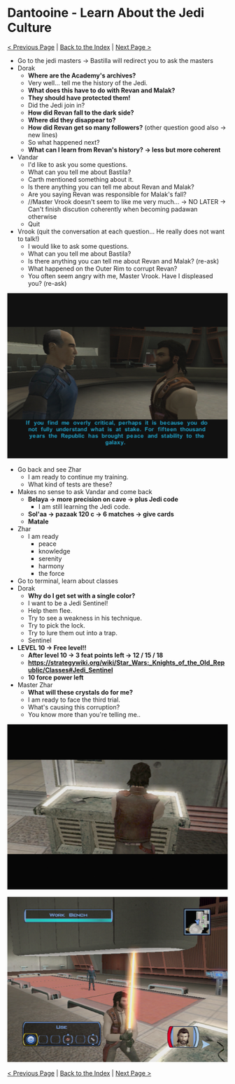 Dantooine - Learn About the Jedi Culture
=========================

[< Previous Page](./030_Dantooine.md)
| [Back to the Index](./000_Index.md)
| [Next Page >](032_Dantooine.md)


- Go to the jedi masters -> Bastilla will redirect you to ask the masters
- Dorak
	- **Where are the Academy's archives?**
	- Very well... tell me the history of the Jedi.
	- **What does this have to do with Revan and Malak?**
	- **They should have protected them!**
	- Did the Jedi join in?
	- **How did Revan fall to the dark side?**
	- **Where did they disappear to?**
	- **How did Revan get so many followers?** (other question good also -> new lines)
	- So what happened next?
	- **What can I learn from Revan's history? -> less but more coherent**
- Vandar
	- I'd like to ask you some questions.
	- What can you tell me about Bastila?
	- Carth mentioned something about it.
	- Is there anything you can tell me about Revan and Malak?
	- Are you saying Revan was responsible for Malak's fall?
	- //Master Vrook doesn't seem to like me very much... -> NO LATER -> Can't finish discution coherently when becoming padawan otherwise
	- Quit
- Vrook (quit the conversation at each question... He really does not want to talk!)
	- I would like to ask some questions.
	- What can you tell me about Bastila?
	- Is there anything you can tell me about Revan and Malak? (re-ask)
	- What happened on the Outer Rim to corrupt Revan?
	- You often seem angry with me, Master Vrook. Have I displeased you? (re-ask)

![](../resources/images/screenshots/danVrookAngry.png)

- Go back and see Zhar
	- I am ready to continue my training.
	- What kind of tests are these?
- Makes no sense to ask Vandar and come back
	- **Belaya -> more precision on cave -> plus Jedi code**
	    - I am still learning the Jedi code.
	- **Sol'aa -> pazaak 120 c -> 6 matches -> give cards**
	- **Matale**
- Zhar
	- I am ready
		- peace
		- knowledge
		- serenity
		- harmony
		- the force
- Go to terminal, learn about classes
- Dorak
	- **Why do I get set with a single color?**
	- I want to be a Jedi Sentinel!
	- Help them flee.
	- Try to see a weakness in his technique.
	- Try to pick the lock.
	- Try to lure them out into a trap.
	- Sentinel
- **LEVEL 10 -> Free level!!**
	- **After level 10 -> 3 feat points left -> 12 / 15 / 18**
	- **https://strategywiki.org/wiki/Star_Wars:_Knights_of_the_Old_Republic/Classes#Jedi_Sentinel**
	- **10 force power left**
- Master Zhar
	- **What will these crystals do for me?**
	- I am ready to face the third trial.
	- What's causing this corruption?
	- You know more than you're telling me..
	
![](../resources/images/screenshots/danBuildFirstLightSaber.png)

![](../resources/images/screenshots/danFirstLightSaber2.png)


[< Previous Page](./030_Dantooine.md)
| [Back to the Index](./000_Index.md)
| [Next Page >](032_Dantooine.md)
